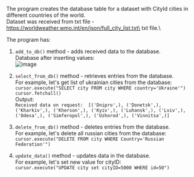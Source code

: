 The program creates the database table for a dataset with CityId cities in different countries of the world.\
Dataset was received from txt file -  https://worldweather.wmo.int/en/json/full_city_list.txt\
txt file.\

The program has:
1. `add_to_db()` method - adds received data to the database.\
Database after inserting values:\
![image](https://user-images.githubusercontent.com/53980298/147470124-0a9e0399-c4c7-45b4-bd6f-2e1cec26509a.png)

2. `select_from_db()` method - retrieves entries from the database.\
For example, let's get list of ukrainian cities from the database:\
`cursor.execute("SELECT city FROM city WHERE country='Ukraine'")` \
`cursor.fetchall()`\
Output:\
`Received data on request:  [('Dnipro',), ('Donetsk',), ('Kharkiv',), ('Kherson',), ('Kyiv',), ('Luhansk',), ('Lviv',),
 ('Odesa',), ('Simferopol',), ('Uzhorod',), ('Vinnitsa',)]`

3. `delete_from_db()` method - deletes entries from the database.\
For example, let's delete all russian cities from the database:\
`cursor.execute("DELETE FROM city WHERE Country='Russian Federation'")`

4. `update_data()` method - updates data in the database.\
For example, let's set new value for cityID:\
`cursor.execute("UPDATE city set cityID=5000 WHERE id=50")`
